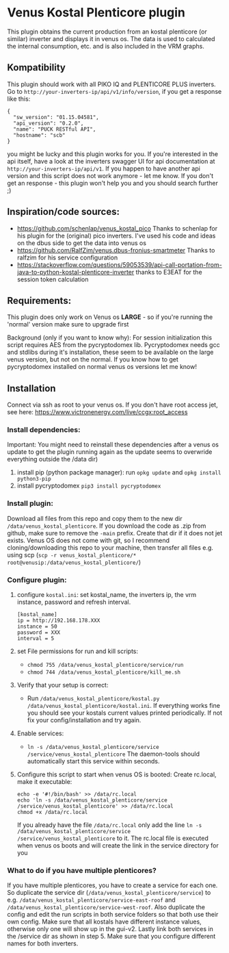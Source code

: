# Venus Kostal Plenticore plugin

This plugin obtains the current production from an kostal plenticore (or similar) inverter and displays it in venus os.
The data is used to calculated the internal consumption, etc. and is also included in the VRM graphs.

## Kompatibility

This plugin should work with all PIKO IQ and PLENTICORE PLUS inverters. Go to `http://your-inverters-ip/api/v1/info/version`, if you get a response like this:   
```
{
  "sw_version": "01.15.04581",
  "api_version": "0.2.0",
  "name": "PUCK RESTful API",
  "hostname": "scb"
}
```
you might be lucky and this plugin works for you. If you're interested in the api itself, have a look at the inverters swagger UI for api documentation at `http://your-inverters-ip/api/v1`. 
If you happen to have another api version and this script does not work anymore - let me know.
If you don't get an response - this plugin won't help you and you should search further ;) 

## Inspiration/code sources:
- https://github.com/schenlap/venus_kostal_pico Thanks to schenlap for his plugin for the (original) pico inverters. I've used his code and ideas on the dbus side to get the data into venus os
- https://github.com/RalfZim/venus.dbus-fronius-smartmeter Thanks to ralfzim for his service configuration 
- https://stackoverflow.com/questions/59053539/api-call-portation-from-java-to-python-kostal-plenticore-inverter thanks to E3EAT for the session token calculation 

## Requirements: 
This plugin does only work on Venus os **LARGE** - so if you're running the 'normal' version make sure to upgrade first

Background (only if you want to know why): For session initialization this script requires AES from the pycryptodomex lib. Pycryptodomex needs gcc and stdlibs during it's installation, these seem to be available on the large venus version, but not on the normal. If you know how to get pycryptodomex installed on normal venus os versions let me know!

## Installation

Connect via ssh as root to your venus os. If you don't have root access jet, see here: https://www.victronenergy.com/live/ccgx:root_access

### Install dependencies:
Important: You might need to reinstall these dependencies after a venus os update to get the plugin running again as the update seems to overwride everything outside the /data dir)

1. install pip (python package manager): run `opkg update` and `opkg install python3-pip`
2. install pycryptodomex `pip3 install pycryptodomex`

### Install plugin:

Download all files from this repo and copy them to the new dir `/data/venus_kostal_plenticore`.
If you download the code as .zip from github, make sure to remove the `-main` prefix. 
Create that dir if it does not jet exists. 
Venus OS does not come with git, so I recommend cloning/downloading this repo to your machine, then transfer all files e.g. using scp (`scp -r venus_kostal_plenticore/* root@venusip:/data/venus_kostal_plenticore/`)


### Configure plugin:

1. configure `kostal.ini`: set kostal_name, the inverters ip, the vrm instance, password and refresh interval. 
    ```
    [kostal_name]
    ip = http://192.168.178.XXX
    instance = 50
    password = XXX
    interval = 5
    ``` 

2. set File permissions for run and kill scripts:
   - `chmod 755 /data/venus_kostal_plenticore/service/run`
   - `chmod 744 /data/venus_kostal_plenticore/kill_me.sh`

   
3. Verify that your setup is correct:

   - Run `/data/venus_kostal_plenticore/kostal.py /data/venus_kostal_plenticore/kostal.ini`. If everything works fine you should see your kostals current values printed periodically. If not fix your config/installation and try again.

4. Enable services:
   - `ln -s /data/venus_kostal_plenticore/service /service/venus_kostal_plenticore` The daemon-tools should automatically start this service within seconds.

5. Configure this script to start when venus OS is booted:
   Create rc.local, make it executable:
   ```
   echo -e '#!/bin/bash' >> /data/rc.local
   echo 'ln -s /data/venus_kostal_plenticore/service /service/venus_kostal_plenticore' >> /data/rc.local
   chmod +x /data/rc.local 
   ```   
   If you already have the file `/data/rc.local` only add the line  `ln -s /data/venus_kostal_plenticore/service /service/venus_kostal_plenticore` to it.
   The rc.local file is executed when venus os boots and will create the link in the service directory for you


### What to do if you have multiple plenticores? 

If you have multiple plenticores, you have to create a service for each one. So duplicate the service dir (`/data/venus_kostal_plenticore/service`) to e.g. `/data/venus_kostal_plenticore/service-east-roof` and `/data/venus_kostal_plenticore/service-west-roof`.
Also duplicate the config and edit the run scripts in both service folders so that both use their own config.
Make sure that all kostals have different instance values, otherwise only one will show up in the gui-v2.
Lastly link both services in the /service dir as shown in step 5.
Make sure that you configure different names for both inverters.






